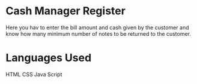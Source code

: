 # Cash Manager Register

 Here you hav to enter the bill amount and cash given by the customer and know how many minimum number of notes to be returned to the customer.

 # Languages Used

 HTML
 CSS
 Java Script 